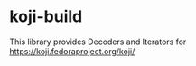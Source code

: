 koji-build
==========

This library provides Decoders and Iterators for https://koji.fedoraproject.org/koji/
